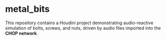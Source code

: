 # metal_bits
This repository contains a Houdini project demonstrating audio-reactive simulation of bolts, screws, and nuts, driven by audio files imported into the **CHOP network**.
